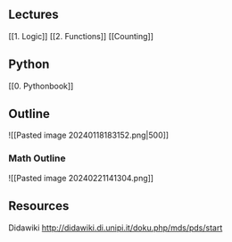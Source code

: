 ## Lectures
[[1. Logic]]
[[2. Functions]]
[[Counting]]
## Python
[[0. Pythonbook]]

## Outline

![[Pasted image 20240118183152.png|500]]

### Math Outline

![[Pasted image 20240221141304.png]]
## Resources
Didawiki
http://didawiki.di.unipi.it/doku.php/mds/pds/start




